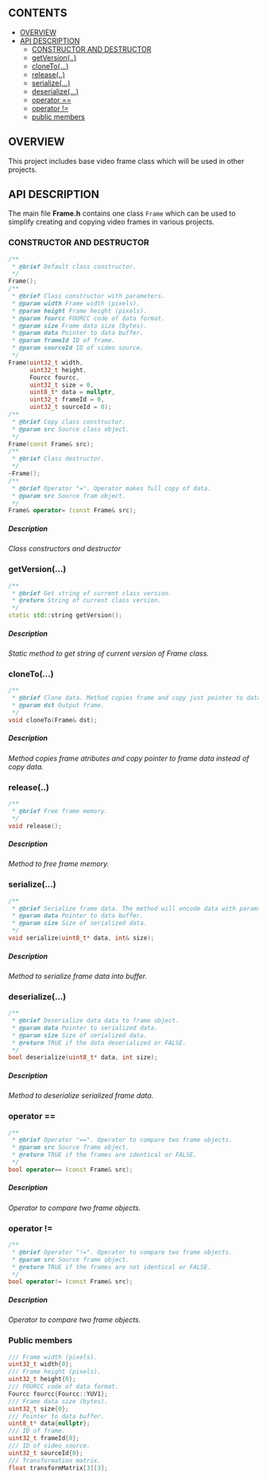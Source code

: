 ## CONTENTS

- [OVERVIEW](#overview)
- [API DESCRIPTION](#api-description)
  - [CONSTRUCTOR AND DESTRUCTOR](#constructor-and-destructor)
  - [getVersion(..)](#getversion)
  - [cloneTo(...)](#cloneto)
  - [release(..)](#release)
  - [serialize(...)](#serialize)
  - [deserialize(...)](#deserialize)
  - [operator ==](#operator-==)
  - [operator !=](#operator-!=)
  - [public members](#public-members)
  

## OVERVIEW

This project includes base video frame class which will be used
in other projects.

## API DESCRIPTION

The main file **Frame.h** contains one class `Frame` which can be used 
to simplify creating and copying video frames in various projects. 

### CONSTRUCTOR AND DESTRUCTOR

```cpp
/**
 * @brief Default class constructor.
 */
Frame();
/**
 * @brief Class constructor with parameters.
 * @param width Frame width (pixels).
 * @param height Frame height (pixels).
 * @param fourcc FOURCC code of data format.
 * @param size Frame data size (bytes).
 * @param data Pointer to data buffer.
 * @param frameId ID of frame.
 * @param sourceId ID of video source.
 */
Frame(uint32_t width,
      uint32_t height,
      Fourcc fourcc,
      uint32_t size = 0,
      uint8_t* data = nullptr,
      uint32_t frameId = 0,
      uint32_t sourceId = 0);
/**
 * @brief Copy class constructor.
 * @param src Source class object.
 */
Frame(const Frame& src);
/**
 * @brief Class destructor.
 */
~Frame();
/**
 * @brief Operator "=". Operator makes full copy of data.
 * @param src Source fram object.
 */
Frame& operator= (const Frame& src);
```

##### Description

*Class constructors and destructor*

### getVersion(...)

```cpp
/**
 * @brief Get string of current class version.
 * @return String of current class version.
 */
static std::string getVersion();
```

##### Description

*Static method to get string of current version of Frame class.*

### cloneTo(...)

```cpp
/**
 * @brief Clone data. Method copies frame and copy just pointer to data.
 * @param dst Output frame.
 */
void cloneTo(Frame& dst);
```

##### Description

*Method copies frame atributes and copy pointer to frame data instead of copy data.*

### release(..)

```cpp
/**
 * @brief Free frame memory.
 */
void release();
```

##### Description

*Method to free frame memory.*

### serialize(...)

```cpp
/**
 * @brief Serialize frame data. The method will encode data with params.
 * @param data Pointer to data buffer.
 * @param size Size of serialized data.
 */
void serialize(uint8_t* data, int& size);
```

##### Description

*Method to serialize frame data into buffer.*

### deserialize(...)

```cpp
/**
 * @brief Deserialize data data to frame object.
 * @param data Pointer to serialized data.
 * @param size Size of serialized data.
 * @return TRUE if the data deserialized or FALSE.
 */
bool deserialize(uint8_t* data, int size);
```

##### Description

*Method to deserialize serialized frame data.*

### operator ==

```cpp
/**
 * @brief Operator "==". Operator to compare two frame objects.
 * @param src Source frame object.
 * @return TRUE if the frames are identical or FALSE.
 */
bool operator== (const Frame& src);
```

##### Description

*Operator to compare two frame objects.*

### operator !=

```cpp
/**
 * @brief Operator "!=". Operator to compare two frame objects.
 * @param src Source frame object.
 * @return TRUE if the frames are not identical or FALSE.
 */
bool operator!= (const Frame& src);
```

##### Description

*Operator to compare two frame objects.*

### Public members

```cpp
/// Frame width (pixels).
uint32_t width{0};
/// Frame height (pixels). 
uint32_t height{0};
/// FOURCC code of data format. 
Fourcc fourcc{Fourcc::YUV1};
/// Frame data size (bytes). 
uint32_t size{0};
/// Pointer to data buffer. 
uint8_t* data{nullptr}; 
/// ID of frame.
uint32_t frameId{0};
/// ID of video source.
uint32_t sourceId{0};
/// Transformation matrix.
float transformMatrix[3][3]; 
```
